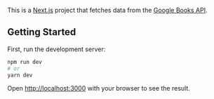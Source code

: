 This is a [Next.js](https://nextjs.org/) project that fetches data from the [Google Books API](https://developers.google.com/books/docs/overview).

## Getting Started

First, run the development server:

```bash
npm run dev
# or
yarn dev
```

Open [http://localhost:3000](http://localhost:3000) with your browser to see the result.
